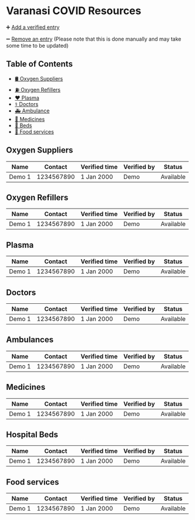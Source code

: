 #  Varanasi COVID Resources

➕ [Add a verified entry](https://docs.google.com/forms/d/e/1FAIpQLScW1oCFZDbRfhKCIzy48avDZvru0cTSd_p55auwy_C0JAxDrQ/viewform)

➖ [Remove an entry](https://docs.google.com/forms/d/e/1FAIpQLScq4Now5RAOUciTcjDaaqkFT5XwVDDhYvacTmzcJZnSIV4gTQ/viewform)
(Please note that this is done manually and may take some time to be updated)

## Table of Contents
 - [🛢️ Oxygen Suppliers](#supply)
 - [⛽ Oxygen Refillers](#refill)
 - [❤️ Plasma](#plasma)
 - [⚕️ Doctors](#doctors)
 - [🚑 Ambulance](#ambulance)
 - [💊 Medicines](#medicines)
 - [🏥 Beds](#beds)
 - [🍲 Food services](#food)

<div id='supply' />

## Oxygen Suppliers

|**Name** |**Contact**  |**Verified time**  |**Verified by**| **Status** |
|---      |---          |---|---|---|
|Demo 1   |1234567890   |1 Jan 2000         |Demo           |Available   |

<div id='refill' />

## Oxygen Refillers

|**Name** |**Contact**  |**Verified time**  |**Verified by**| **Status** |
|---      |---          |---|---|---|
|Demo 1   |1234567890   |1 Jan 2000         |Demo           |Available   |

<div id='plasma' />

## Plasma

|**Name** |**Contact**  |**Verified time**  |**Verified by**| **Status** |
|---      |---          |---|---|---|
|Demo 1   |1234567890   |1 Jan 2000         |Demo           |Available   |

<div id='doctors' />

## Doctors

|**Name** |**Contact**  |**Verified time**  |**Verified by**| **Status** |
|---      |---          |---|---|---|
|Demo 1   |1234567890   |1 Jan 2000         |Demo           |Available   |

<div id='ambulance' />

## Ambulances

|**Name** |**Contact**  |**Verified time**  |**Verified by**| **Status** |
|---      |---          |---|---|---|
|Demo 1   |1234567890   |1 Jan 2000         |Demo           |Available   |

<div id='medicines' />

## Medicines

|**Name** |**Contact**  |**Verified time**  |**Verified by**| **Status** |
|---      |---          |---|---|---|
|Demo 1   |1234567890   |1 Jan 2000         |Demo           |Available   |

<div id='beds' />

## Hospital Beds

|**Name** |**Contact**  |**Verified time**  |**Verified by**| **Status** |
|---      |---          |---|---|---|
|Demo 1   |1234567890   |1 Jan 2000         |Demo           |Available   |

<div id='food' />

## Food services

|**Name** |**Contact**  |**Verified time**  |**Verified by**| **Status** |
|---      |---          |---|---|---|
|Demo 1   |1234567890   |1 Jan 2000         |Demo           |Available   |
